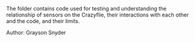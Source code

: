 The folder contains code used for testing and understanding the relationship of sensors on the Crazyflie, their interactions with each other and the code, and their limits.

Author: Grayson Snyder
